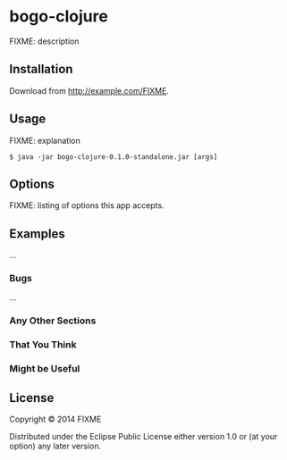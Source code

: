 # bogo-clojure

FIXME: description

## Installation

Download from http://example.com/FIXME.

## Usage

FIXME: explanation

    $ java -jar bogo-clojure-0.1.0-standalone.jar [args]

## Options

FIXME: listing of options this app accepts.

## Examples

...

### Bugs

...

### Any Other Sections
### That You Think
### Might be Useful

## License

Copyright © 2014 FIXME

Distributed under the Eclipse Public License either version 1.0 or (at
your option) any later version.
